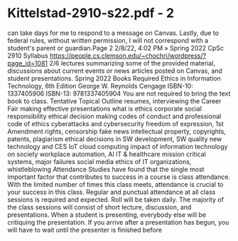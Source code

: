 # Kittelstad-2910-s22.pdf - 2

can take days for me to respond to a
message on Canvas. Lastly, due to
federal rules, without written permission,
I will not correspond with a student's
parent or guardian.Page 2
2/8/22, 4:02 PM » Spring 2022 CpSc 2910 Syllabus
https://people.cs.clemson.edu/~chochri/wordpress/?page_id=1081 2/6
lectures summarizing some of the provided material, discussions
about current events or news articles posted on Canvas, and student
presentations.
Spring 2022 Books
Required
Ethics in Information Technology,
6th Edition
George W. Reynolds
Cengage
ISBN-10: 1337405906
ISBN-13: 9781337405904
You are not required to bring the text book to class.
Tentative Topical Outline
resumes, interviewing
the Career Fair
making effective presentations
what is ethics
corporate social responsibility
ethical decision making
codes of conduct and professional code of ethics
cyberattacks and cybersecurity
freedom of expression, 1st Amendment rights, censorship
fake news
intellectual property, copyrights, patents, plagiarism
ethical decisions in SW development, SW quality
new technology and CES
IoT
cloud computing
impact of information technology on society
workplace automation, AI
IT & healthcare
mission critical systems, major failures
social media
ethics of IT organizations, whistleblowing
Attendance
Studies have found that the single most important factor that
contributes to success in a course is class attendance. With the
limited number of times this class meets, attendance is crucial to
your success in this class. Regular and punctual attendance at all
class sessions is required and expected. Roll will be taken daily. The
majority of the class sessions will consist of short lecture, discussion,
and presentations. When a student is presenting, everybody else will
be critiquing the presentation. If you arrive after a presentation has
begun, you will have to wait until the presenter is finished before
